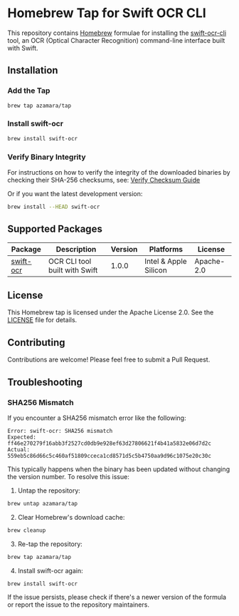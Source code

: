 # Homebrew Tap for Swift OCR CLI

This repository contains [Homebrew](https://brew.sh) formulae for installing the [swift-ocr-cli](https://github.com/azamara/swift-ocr-cli) tool, an OCR (Optical Character Recognition) command-line interface built with Swift.

## Installation

### Add the Tap

```bash
brew tap azamara/tap
```

### Install swift-ocr

```bash
brew install swift-ocr
```

### Verify Binary Integrity

For instructions on how to verify the integrity of the downloaded binaries by checking their SHA-256 checksums, see:
[Verify Checksum Guide](docs/verify-checksum.md)

Or if you want the latest development version:

```bash
brew install --HEAD swift-ocr
```


## Supported Packages

| Package | Description | Version | Platforms | License |
|---------|-------------|---------|-----------|---------|
| [swift-ocr](https://github.com/azamara/swift-ocr-cli) | OCR CLI tool built with Swift | 1.0.0 | Intel & Apple Silicon | Apache-2.0 |

## License

This Homebrew tap is licensed under the Apache License 2.0. See the [LICENSE](LICENSE) file for details.

## Contributing

Contributions are welcome! Please feel free to submit a Pull Request.

## Troubleshooting

### SHA256 Mismatch

If you encounter a SHA256 mismatch error like the following:

```
Error: swift-ocr: SHA256 mismatch
Expected: ff46e270279f16abb3f2527cd0db9e928ef63d27806621f4b41a5832e06d7d2c
Actual: 559eb5c86d66c5c460af51809cceca1cd8571d5c5b4750aa9d96c1075e20c30c
```

This typically happens when the binary has been updated without changing the version number. To resolve this issue:

1. Untap the repository:

```bash
brew untap azamara/tap
```

2. Clear Homebrew's download cache:

```bash
brew cleanup
```

3. Re-tap the repository:

```bash
brew tap azamara/tap
```

4. Install swift-ocr again:

```bash
brew install swift-ocr
```

If the issue persists, please check if there's a newer version of the formula or report the issue to the repository maintainers.
